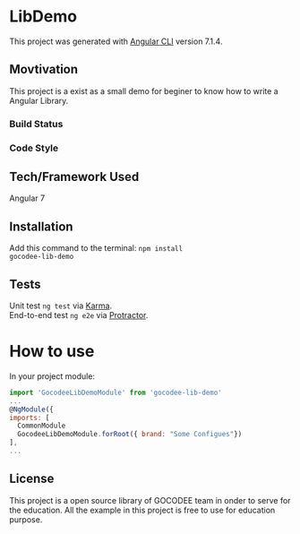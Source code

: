 # LibDemo

This project was generated with [Angular CLI](https://github.com/angular/angular-cli) version 7.1.4.

## Movtivation

This project is a exist as a small demo for beginer to know how to write a Angular Library.

### Build Status

### Code Style

## Tech/Framework Used
Angular 7 

## Installation
Add this command to the terminal:
<code>npm install gocodee-lib-demo</code>

## Tests
Unit test 
<code>ng test</code> via [Karma](https://karma-runner.github.io).<br/>
End-to-end test
<code>ng e2e</code> via [Protractor](http://www.protractortest.org/).
 
# How to use
In your project module:<br/>
  ```javascript
  import 'GocodeeLibDemoModule' from 'gocodee-lib-demo'
  ...
  @NgModule({
  imports: [
    CommonModule
    GocodeeLibDemoModule.forRoot({ brand: "Some Configues"})
  ],
  ...
  ```
## License
This project is a open source library of GOCODEE team in onder to serve for the education. All the example in this project is free to use for education purpose.
